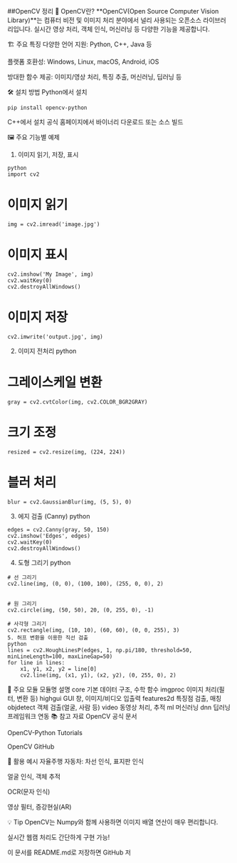 ##OpenCV 정리
📌 OpenCV란?
**OpenCV(Open Source Computer Vision Library)**는 컴퓨터 비전 및 이미지 처리 분야에서 널리 사용되는 오픈소스 라이브러리입니다. 실시간 영상 처리, 객체 인식, 머신러닝 등 다양한 기능을 제공합니다.

🏗️ 주요 특징
다양한 언어 지원: Python, C++, Java 등

플랫폼 호환성: Windows, Linux, macOS, Android, iOS

방대한 함수 제공: 이미지/영상 처리, 특징 추출, 머신러닝, 딥러닝 등

🛠️ 설치 방법
Python에서 설치
```
pip install opencv-python
```
C++에서 설치
공식 홈페이지에서 바이너리 다운로드 또는 소스 빌드

🖼️ 주요 기능별 예제
1. 이미지 읽기, 저장, 표시
```
python
import cv2
```

# 이미지 읽기
```
img = cv2.imread('image.jpg')
```
# 이미지 표시
```
cv2.imshow('My Image', img)
cv2.waitKey(0)
cv2.destroyAllWindows()
```

# 이미지 저장
```
cv2.imwrite('output.jpg', img)
```

2. 이미지 전처리
python
# 그레이스케일 변환
```
gray = cv2.cvtColor(img, cv2.COLOR_BGR2GRAY)
```
# 크기 조정
```
resized = cv2.resize(img, (224, 224))
```

# 블러 처리
```
blur = cv2.GaussianBlur(img, (5, 5), 0)
```
3. 에지 검출 (Canny)
python
```
edges = cv2.Canny(gray, 50, 150)
cv2.imshow('Edges', edges)
cv2.waitKey(0)
cv2.destroyAllWindows()
```

4. 도형 그리기
python
```
# 선 그리기
cv2.line(img, (0, 0), (100, 100), (255, 0, 0), 2)


# 원 그리기
cv2.circle(img, (50, 50), 20, (0, 255, 0), -1)

# 사각형 그리기
cv2.rectangle(img, (10, 10), (60, 60), (0, 0, 255), 3)
5. 허프 변환을 이용한 직선 검출
python
lines = cv2.HoughLinesP(edges, 1, np.pi/180, threshold=50, minLineLength=100, maxLineGap=50)
for line in lines:
    x1, y1, x2, y2 = line[0]
    cv2.line(img, (x1, y1), (x2, y2), (0, 255, 0), 2)
```

🧩 주요 모듈
모듈명	설명
core	기본 데이터 구조, 수학 함수
imgproc	이미지 처리(필터, 변환 등)
highgui	GUI 창, 이미지/비디오 입출력
features2d	특징점 검출, 매칭
objdetect	객체 검출(얼굴, 사람 등)
video	동영상 처리, 추적
ml	머신러닝
dnn	딥러닝 프레임워크 연동
📚 참고 자료
OpenCV 공식 문서

OpenCV-Python Tutorials

OpenCV GitHub

📝 활용 예시
자율주행 자동차: 차선 인식, 표지판 인식

얼굴 인식, 객체 추적

OCR(문자 인식)

영상 필터, 증강현실(AR)

💡 Tip
OpenCV는 Numpy와 함께 사용하면 이미지 배열 연산이 매우 편리합니다.

실시간 웹캠 처리도 간단하게 구현 가능!

이 문서를 README.md로 저장하면 GitHub 저
